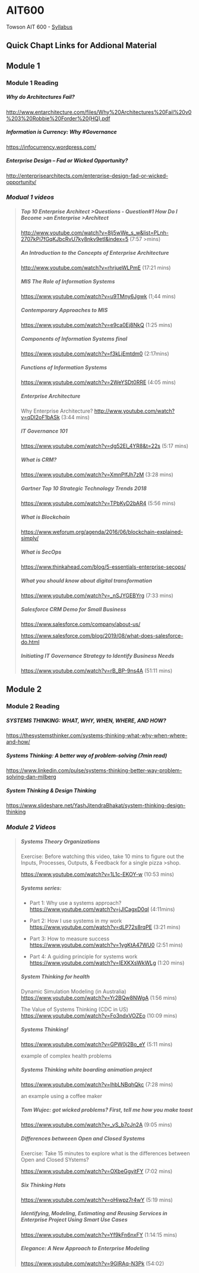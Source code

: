 # AIT600
Towson AIT 600 - [Syllabus](1202AIT600901_CherylThomasBrown(5).docx)

## Quick Chapt Links for Addional Material

## **Module 1**

### Module 1 Reading


##### Why do Architectures Fail?
http://www.entarchitecture.com/files/Why%20Architectures%20Fail%20v0%203%20Robbie%20Forder%20(HQ).pdf


##### Information is Currency: Why #Governance
https://infocurrency.wordpress.com/


##### Enterprise Design – Fad or Wicked Opportunity?
http://enterprisearchitects.com/enterprise-design-fad-or-wicked-opportunity/

### *Modual 1 videos*

>##### Top 10 Enterprise Architect >Questions - Question#1 How Do I Become >an Enterprise >Architect
>http://www.youtube.com/watch?v=8lj5wWe_s_w&list=PLnh-2707kPi7fGqKJbcRvU7ky8nkv9etI&index=5 (7:57 >mins)
>
>##### An Introduction to the Concepts of Enterprise Architecture
>http://www.youtube.com/watch?v=rhrjueWLPmE (17:21 mins)
>
>##### MIS The Role of Information Systems
>https://www.youtube.com/watch?v=u9TMny6Jgwk (1;44 mins)
>
>##### Contemporary Approaches to MIS
>https://www.youtube.com/watch?v=e9ca0Ej8NkQ (1:25 mins)
>
>##### Components of Information Systems final
>https://www.youtube.com/watch?v=f3kLjEmtdm0  (2:17mins)
>
>##### Functions of Information Systems
>https://www.youtube.com/watch?v=2WeYSDt0RRE  (4:05 mins)
>
>##### Enterprise Architecture
>Why Enterprise Architecture?
>http://www.youtube.com/watch?v=qDI2oF1bASk (3:44 mins)
>
>##### IT Governance 101
>https://www.youtube.com/watch?v=dg52El_4YR8&t=22s (5:17 mins)
>
>##### What is CRM?
>https://www.youtube.com/watch?v=XmnPlfJh7zM (3:28 mins)
>
>##### Gartner Top 10 Strategic Technology Trends 2018
>https://www.youtube.com/watch?v=TPbKyD2bAR4 (5:56 mins)
>
>##### What is Blockchain 
>https://www.weforum.org/agenda/2016/06/blockchain-explained-simply/
>
>##### What is SecOps 
>https://www.thinkahead.com/blog/5-essentials-enterprise-secops/
>
>##### What you should know about digital transformation
>https://www.youtube.com/watch?v=_nSJYGEBYrg (7:33 mins)
>
>##### Salesforce CRM Demo for Small Business
>https://www.salesforce.com/company/about-us/
>
>https://www.salesforce.com/blog/2019/08/what-does-salesforce-do.html
>
>##### Initiating IT Governance Strategy to Identify Business Needs
>https://www.youtube.com/watch?v=rB_BP-9ns4A (51:11 mins)

## **Module 2**

### Module 2 Reading

##### SYSTEMS THINKING: WHAT, WHY, WHEN, WHERE, AND HOW?
https://thesystemsthinker.com/systems-thinking-what-why-when-where-and-how/ 

##### Systems Thinking: A better way of problem-solving (7min read)
https://www.linkedin.com/pulse/systems-thinking-better-way-problem-solving-dan-milberg

##### System Thinking & Design Thinking
https://www.slideshare.net/YashJitendraBhakat/system-thinking-design-thinking


### *Module 2 Videos*

>##### Systems Theory Organizations
>Exercise: Before watching this video, take 10 mins to figure out the Inputs, Processes, Outputs, & Feedback for a single pizza >shop.
>
>https://www.youtube.com/watch?v=1L1c-EKOY-w (10:53 mins)
>
>##### Systems series:
>* Part 1: Why use a systems approach? https://www.youtube.com/watch?v=jJlCagxD0qI (4:11mins)
>
>* Part 2: How I use systems in my work https://www.youtube.com/watch?v=dLP72s8rqPE (3:21 mins)
>
>* Part 3: How to measure success https://www.youtube.com/watch?v=1ygKtA47WU0 (2:51 mins)
>
>* Part 4: A guiding principle for systems work https://www.youtube.com/watch?v=IEXKXsWkWLg (1:20 mins)
>
>##### System Thinking for health
>Dynamic Simulation Modeling (in Australia) https://www.youtube.com/watch?v=Yr2BQw8NWgA (1:56 mins)
>
>The Value of Systems Thinking (CDC in US) https://www.youtube.com/watch?v=Fo3ndxVOZEo (10:09 mins)
>
>##### Systems Thinking!
>https://www.youtube.com/watch?v=GPW0j2Bo_eY (5:11 mins)
>
>example of complex health problems
>
>##### Systems Thinking white boarding animation project
>https://www.youtube.com/watch?v=lhbLNBqhQkc (7:28 mins)
>
>an example using  a coffee maker
>
>##### Tom Wujec: got wicked problems? First, tell me how you make toast
>https://www.youtube.com/watch?v=_vS_b7cJn2A (9:05 mins)
>
>##### Differences betweeen Open and Closed Systems
>Exercise: Take 15 minutes to explore what is the differences between Open and Closed SYstems?
>
>https://www.youtube.com/watch?v=OXbeGgyitFY (7:02 mins)
>
>##### Six Thinking Hats
>https://www.youtube.com/watch?v=oHiwpz7r4wY (5:19 mins)
>
>##### Identifying, Modeling, Estimating and Reusing Services in Enterprise Project Using Smart Use Cases
>https://www.youtube.com/watch?v=Yf9kFn6nxFY (1:14:15 mins)
>
>##### Elegance: A New Approach to Enterprise Modeling
>https://www.youtube.com/watch?v=9GlRAq-N3Pk (54:02)